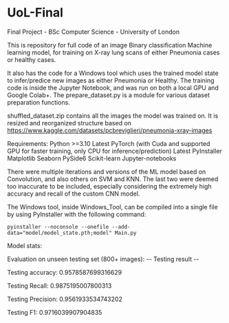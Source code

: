 # UoL-Final
Final Project - BSc Computer Science - University of London

 
This is repository for full code of an image Binary classification Machine learning model, for training on X-ray lung scans of either Pneumonia cases or healthy cases. 


It also has the code for a Windows tool which uses the trained model state to infer/predice new images as either Pneumonia or Healthy. The training code is inside the Jupyter Notebook, and was run on both a local GPU and Google Colab+.
The prepare_dataset.py is a module for various dataset preparation functions.

shuffled_dataset.zip contains all the images the model was trained on. It is resized and reorganized structure based on https://www.kaggle.com/datasets/pcbreviglieri/pneumonia-xray-images


Requirements:
    Python >=3.10
    Latest PyTorch (with Cuda and supported GPU for faster training, only CPU for inference/prediction)
    Latest PyInstaller
    Matplotlib
    Seaborn
    PySide6
    Scikit-learn
    Jupyter-notebooks
    
    
There were multiple iterations and versions of the ML model based on Convolution, and also others on SVM and KNN. The last two were deemed too inaccurate to be included, especially considering the extremely high accuracy and recall of the custom CNN model.


The Windows tool, inside Windows_Tool, can be compiled into a single file by using PyInstaller with the following command:
    
    pyinstaller --noconsole --onefile --add-data="model/model_state.pth;model" Main.py


Model stats:

Evaluation on unseen testing set (800+ images):
-- Testing result -- 

Testing accuracy: 0.9578587699316629

Testing Recall: 0.9875195007800313

Testing Precision: 0.9561933534743202

Testing F1: 0.9716039907904835


    
